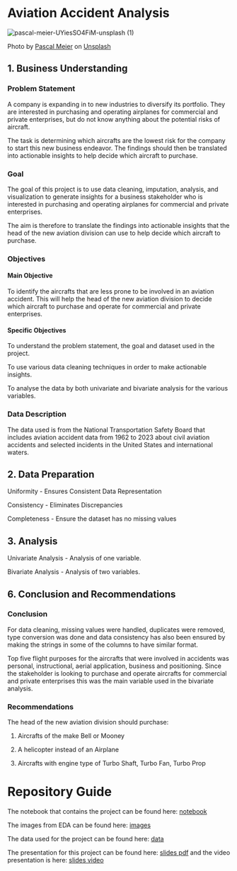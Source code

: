 # Aviation Accident Analysis

![pascal-meier-UYiesSO4FiM-unsplash (1)](https://github.com/Voste2024/Aviation-Accident-Analysis/assets/170268676/c41d2127-f486-4e81-a46a-a9cd980517d7)

Photo by <a href="https://unsplash.com/@zhpix?utm_content=creditCopyText&utm_medium=referral&utm_source=unsplash">Pascal Meier</a> on <a href="https://unsplash.com/photos/white-biplane-UYiesSO4FiM?utm_content=creditCopyText&utm_medium=referral&utm_source=unsplash">Unsplash</a>

## 1.  Business Understanding

### Problem Statement

A company is expanding in to new industries to diversify its portfolio. They are interested in purchasing and operating airplanes for commercial and private enterprises, but do not know anything about the potential risks of aircraft.

The task is determining which aircrafts are the lowest risk for the company to start this new business endeavor. The findings should then be translated into actionable insights to help decide which aircraft to purchase.


### Goal

The goal of this project is to use data cleaning, imputation, analysis, and visualization to generate insights for a business stakeholder who is interested in purchasing and operating airplanes for commercial and private enterprises.

The aim is therefore to translate the findings into actionable insights that the head of the new aviation division can use to help decide which aircraft to purchase.

### Objectives

#### Main Objective

To identify the aircrafts that are less prone to be involved in an aviation accident. This will help the head of the new aviation division to decide which aircraft to purchase and operate for commercial and private enterprises.

#### Specific Objectives

To understand the problem statement, the goal and dataset used in the project.

To use various data cleaning techniques in order to make actionable insights.

To analyse the data by both univariate and bivariate analysis for the various variables.

### Data Description

The data used is from the National Transportation Safety Board that includes aviation accident data from 1962 to 2023 about civil aviation accidents and selected incidents in the United States and international waters.
 
## 2. Data Preparation

Uniformity - Ensures Consistent Data Representation

Consistency - Eliminates Discrepancies

Completeness - Ensure the dataset has no missing values


## 3. Analysis

Univariate Analysis - Analysis of one variable.

Bivariate Analysis - Analysis of two variables.

 
## 6. Conclusion and Recommendations

### Conclusion

For data cleaning, missing values were handled, duplicates were removed, type conversion was done and data consistency has also been ensured by making the strings in some of the columns to have similar format.

Top five flight purposes for the aircrafts that were involved in accidents was personal, instructional, aerial application, business and positioning. Since the stakeholder is looking to purchase and operate aircrafts for commercial and private enterprises this was the main variable used in the bivariate analysis.

### Recommendations

The head of the new aviation division should purchase:

1. Aircrafts of the make Bell or Mooney

2. A helicopter instead of an Airplane

3. Aircrafts with engine type of Turbo Shaft, Turbo Fan, Turbo Prop
 
 # Repository Guide

The notebook that contains the project can be found here: <a href='https://github.com/Voste2024/Aviation-Accident-Analysis/blob/main/Aviation_Data.ipynb'>notebook</a>

The images from EDA can be found here: <a href='https://github.com/Voste2024/Aviation-Accident-Analysis/tree/main/Images'>images</a>

The data used for the project can be found here: <a href='https://github.com/Voste2024/Aviation-Accident-Analysis/blob/main/AviationData.csv'>data</a>

The presentation for this project can be found here: <a href='https://github.com/Voste2024/Aviation-Accident-Analysis/blob/main/Aviation%20Accident%20Analysis.pdf'>slides pdf</a> and the video presentation is here: <a href='https://github.com/Voste2024/Aviation-Accident-Analysis/blob/main/Aviation%20Accident%20Analysis.mp4'>slides video</a>
